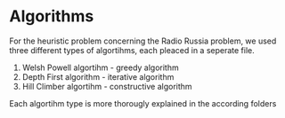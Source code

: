 Algorithms
==========

For the heuristic problem concerning the Radio Russia problem, we used three different types of algortihms, each pleaced in a seperate file.

1. Welsh Powell algortihm  -  greedy algorithm
2. Depth First algorithm   -  iterative algorithm
3. Hill Climber algortihm  -  constructive algorithm 

Each algortihm type is more thorougly explained in the according folders
